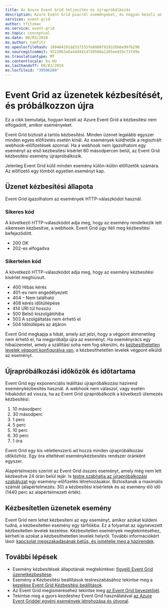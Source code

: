 ```yaml
---
title: Az Azure Event Grid teljesítés és újrapróbálkozás
description: Azure Event Grid piacról eseményeket, és hogyan kezeli az kézbesítetlen üzenetek ismerteti.
services: event-grid
author: tfitzmac
ms.service: event-grid
ms.topic: conceptual
ms.date: 08/03/2018
ms.author: tomfitz
ms.openlocfilehash: 189484291dd337535fe6988f919326b6e997b290
ms.sourcegitcommit: 9222063a6a44d4414720560a1265ee935c73f49e
ms.translationtype: MT
ms.contentlocale: hu-HU
ms.lasthandoff: 08/03/2018
ms.locfileid: "39506289"
---
```

# <a name="event-grid-message-delivery-and-retry"></a>Event Grid az üzenetek kézbesítését, és próbálkozzon újra 

Ez a cikk bemutatja, hogyan kezeli az Azure Event Grid a kézbesítési nem elfogadott, amikor eseményeket.

Event Grid biztosít a tartós kézbesítési. Minden üzenet legalább egyszer minden egyes előfizetés esetén kínál. Az események küldhetők a regisztrált webhook-előfizetések azonnal. Ha a webhook nem igazolhatom egy eseményt az első kézbesítési kísérlet 60 másodpercen belül, az Event Grid kézbesítési esemény újrapróbálkozik. 

Jelenleg Event Grid küld minden esemény külön-külön előfizetők számára. Az előfizető egy tömböt egyetlen eseményt kap.

## <a name="message-delivery-status"></a>Üzenet kézbesítési állapota

Event Grid igazolhatom az események HTTP-válaszkódot használ. 

### <a name="success-codes"></a>Sikeres kód

A következő HTTP-válaszkódot adja meg, hogy az esemény rendelkezik lett sikeresen kézbesítve, a webhook. Event Grid úgy ítéli meg kézbesítési befejeződött.

- 200 OK
- 202-es elfogadva

### <a name="failure-codes"></a>Sikertelen kód

A következő HTTP-válaszkódot adja meg, hogy az esemény kézbesítési kísérlet meghiúsult. 

- 400 Hibás kérés
- 401-es nem engedélyezett
- 404 – Nem található
- 408 kérés időtúllépése
- 414 URI túl hosszú
- 500 Belső kiszolgálóhiba
- 503 A szolgáltatás nem érhető el
- 504 Időtúllépés az átjárón

Event Grid megkapja a hibát, amely azt jelzi, hogy a végpont átmenetileg nem érhető el, ha megpróbálja újra az eseményt. Ha eseményrács egy hibaüzenetet, amely a szállítási soha nem fog sikerülni, és [kézbesíthetetlen levelek végpont konfigurálva van](manage-event-delivery.md), a kézbesíthetetlen levelek végpont elküldi az eseményt. 

## <a name="retry-intervals-and-duration"></a>Újrapróbálkozási időközök és időtartama

Event Grid egy exponenciális leállítási újrapróbálkozási házirend eseménykézbesítés használ. A webhook nem válaszol, vagy esetén hibakódot ad vissza, ha az Event Grid újrapróbálkozik a következő ütemezés kézbesítési:

1. 10 másodperc
2. 30 másodperc
3. 1 perc
4. 5 perc
5. 10 perc
6. 30 perc
7. 1 óra

Event Grid egy kis véletlenszerű ad hozzá minden újrapróbálkozási időközhöz. Egy óra elteltével eseménykézbesítés rendszer óránként egyszer.

Alapértelmezés szerint az Event Grid összes eseményt, amely még nem lett kézbesítve 24 órán belül lejár. Is [testre szabhatja az újrapróbálkozási szabályzat](manage-event-delivery.md) egy esemény-előfizetés létrehozásakor. Biztosítanak a maximális számát (alapértelmezés: 30) a kézbesítési kísérletek és az esemény élő idő (1440 perc az alapértelmezett érték).

## <a name="dead-letter-events"></a>Kézbesítetlen üzenetek esemény

Event Grid nem lehet kézbesíteni az egy eseményt, amikor azokat küldeni tudná, a kézbesítetlen esemény egy tárfiókba. Ez a folyamat az úgynevezett kézbesítetlen levelek kezelése. Kézbesítetlen események megtekintéséhez, kérheti le azokat a kézbesíthetetlen levelek helyről. További információkért lásd: [kapcsolat megszakadásának betűs, és ismételje meg a házirendek](manage-event-delivery.md).

## <a name="next-steps"></a>További lépések

* Esemény kézbesítések állapotának megtekintése: [figyelő Event Grid üzenetkézbesítése](monitor-event-delivery.md).
* Esemény a Kézbesítési beállítások testreszabásához tekintse meg a [kezelése Event Grid Kézbesítési beállítások](manage-event-delivery.md).
* Az Event Grid megismeréséhez tekintse meg [az Event Grid bevezetőjét](overview.md).
* Tekintse meg a gyors kezdéshez Event Grid használatával [az Azure Event Griddel egyéni események létrehozása és útvonal](custom-event-quickstart.md).